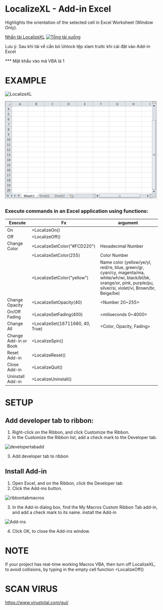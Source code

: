 # LocalizeXL - Add-in Excel
Highlights the orientation of the selected cell in Excel Worksheet (Window  Only).

[Nhấn tải LocalizeXL](https://github.com/SanbiVN/LocalizeXL/releases/download/localize_xl/LocalizeXL_v1.72.zip) 
[![Tổng tải xuống](https://img.shields.io/github/downloads/SanbiVN/LocalizeXL/total.svg)]()

Lưu ý: Sau khi tải về cần bỏ Unlock tệp xlam trước khi cài đặt vào Add-in Excel

*** Mật khẩu vào mã VBA là 1

# EXAMPLE

![LocalizeXL](https://user-images.githubusercontent.com/58664571/110070199-082dd380-7dac-11eb-8b9e-06707ddad1b8.gif)

![LocalizeXL](https://github.com/SanbiVN/LocalizeXL/blob/main/test/vba%20localize%20style.gif)

### Execute commands in an Excel application using functions:

Execute | Fx | argument
---|---|---
On |	=LocalizeOn()	|
Off | =LocalizeOff() |
| Change Color | =LocalizeSetColor("#FCD220") | Hexadecimal Number
|  | =LocalizeSetColor(255)	| Color Number
|  | =LocalizeSetColor("yellow")	| Name color (yellow/ye/yl, red/re, blue, green/gr, cyan/cy, magenta/ma, white/wh/wi, black/bl/bk, orange/or, pink, purple/pu, silver/si, violet/vi, Brown/br, Beige/be)
Change Opacity | =LocalizeSetOpacity(40)	| <Number 20~255>
On/Off Fading |	=LocalizeSetFading(400) |	<miliseconds 0~4000>
Change All |	=LocalizeSet(16711680, 40, True)	| <Color, Opacity, Fading>
Change Add-in or Book |	=LocalizeSpin() |
Reset Add-in |	=LocalizeReset() |
Close Add-in |	=LocalizeQuit()	|
Uninstall Add-in |	=LocalizeUninstall()	|

# SETUP

## Add developer tab to ribbon:
1. Right-click on the Ribbon, and click Customize the Ribbon.
2. In the Customize the Ribbon list, add a check mark to the Developer tab.

![developertabadd](https://user-images.githubusercontent.com/58664571/110081294-4d5b0100-7dbe-11eb-814b-946de593dc11.png)

3. Add developer tab to ribbon

## Install Add-in
1. Open Excel, and on the Ribbon, click the Developer tab
2. Click the Add-ins button.

![ribbontabmacros](https://user-images.githubusercontent.com/58664571/110081583-b773a600-7dbe-11eb-81f4-8958c2999e31.png)

3. In the Add-in dialog box, find the My Macros Custom Ribbon Tab add-in, and add a check mark to its name.
install the Add-in

![Add-ins](https://user-images.githubusercontent.com/58664571/110081743-f73a8d80-7dbe-11eb-89c0-fc136b9573eb.jpg)

4. Click OK, to close the Add-ins window.

# NOTE
If your project has real-time working Macros VBA, then turn off LocalizeXL, to avoid collisions, by typing in the empty cell function =LocalizeOff()

# SCAN VIRUS
https://www.virustotal.com/gui/

